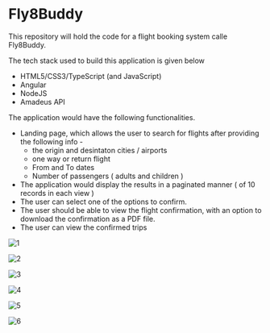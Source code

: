 # Fly8Buddy
This repository will hold the code for a flight booking system calle Fly8Buddy.

The tech stack used to build this application is given below 

- HTML5/CSS3/TypeScript (and JavaScript)
- Angular
- NodeJS
- Amadeus API 



The application would have the following functionalities. 

- Landing page, which allows the user to search for flights after providing the following info -
  -  the origin and desintaton cities / airports
  -  one way or return flight
  -  From and To dates
  -  Number of passengers ( adults and children )
-  The application would display the results in a paginated manner ( of 10 records in each view )
-  The user can select one of the options to confirm.
-  The user should be able to view the flight confirmation, with an option to download the confirmation as a PDF file. 
-  The user can view the confirmed trips
  
![1](https://github.com/Vandana261/Flight-reservation-system/assets/163227553/aa53d54c-8807-4151-bfbb-abdb940bf1dd)


![2](https://github.com/Vandana261/Flight-reservation-system/assets/163227553/b635f62f-53a8-4dec-aa8e-07635f05935e)


![3](https://github.com/Vandana261/Flight-reservation-system/assets/163227553/6070ea7a-6e3b-4fd2-b4f0-2d5675d094da)


![4](https://github.com/Vandana261/Flight-reservation-system/assets/163227553/2c905a47-d36b-4110-9f2e-aff68263dcca)


![5](https://github.com/Vandana261/Flight-reservation-system/assets/163227553/de524d89-1f1d-44af-8edf-553a1ccdcda3)


![6](https://github.com/Vandana261/Flight-reservation-system/assets/163227553/1aeb5075-42e5-469f-83f4-3fc0e0bc1d1c)
